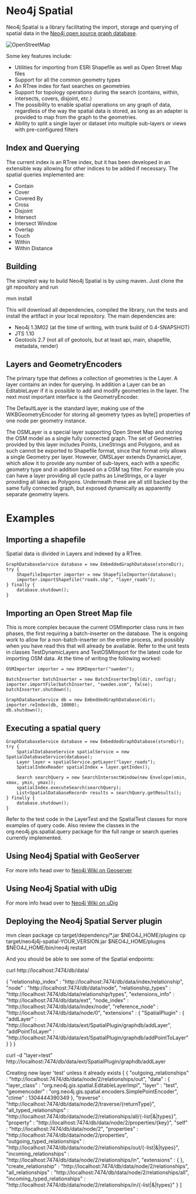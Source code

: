 Neo4j Spatial
=============
 
Neo4j Spatial is a library facilitating the import, storage and querying of spatial data in the [Neo4j open source graph database](http://neo4j.org/).

![OpenStreetMap](https://github.com/neo4j/neo4j-spatial/raw/master/src/site/pics/one-street.png)


Some key features include:

* Utilities for importing from ESRI Shapefile as well as Open Street Map files
* Support for all the common geometry types
* An RTree index for fast searches on geometries
* Support for topology operations during the search (contains, within, intersects, covers, disjoint, etc.) 
* The possibility to enable spatial operations on any graph of data, regardless of the way the spatial data is stored, as long as an adapter is provided to map from the graph to the geometries.
* Ability to split a single layer or dataset into multiple sub-layers or views with pre-configured filters

Index and Querying
------------------

The current index is an RTree index, but it has been developed in an extensible way allowing for other indices to be added if necessary.
The spatial queries implemented are:

* Contain
* Cover
* Covered By
* Cross
* Disjoint
* Intersect
* Intersect Window
* Overlap
* Touch
* Within
* Within Distance
 
Building
--------

The simplest way to build Neo4j Spatial is by using maven. Just clone the git repository and run 
  
  mvn install
  
This will download all dependencies, compiled the library, run the tests and install the artifact in your local repository.
The main dependencies are:

* Neo4j 1.3M02 (at the time of writing, with trunk build of 0.4-SNAPSHOT)
* JTS 1.10
* Geotools 2.7 (not all of geotools, but at least api, main, shapefile, metadata, render)

Layers and GeometryEncoders
---------------------------

The primary type that defines a collection of geometries is the Layer. A layer contains an index for querying. In addition a Layer can be an EditableLayer if it is possible to add and modify geometries in the layer. The next most important interface is the GeometryEncoder.

The DefaultLayer is the standard layer, making use of the WKBGeometryEncoder for storing all geometry types as byte[] properties of one node per geometry instance.

The OSMLayer is a special layer supporting Open Street Map and storing the OSM model as a single fully connected graph. The set of Geometries provided by this layer includes Points, LineStrings and Polygons, and as such cannot be exported to Shapefile format, since that format only allows a single Geometry per layer. However, OMSLayer extends DynamicLayer, which allow it to provide any number of sub-layers, each with a specific geometry type and in addition based on a OSM tag filter. For example you can have a layer providing all cycle paths as LineStrings, or a layer providing all lakes as Polygons. Underneath these are all still backed by the same fully connected graph, but exposed dynamically as apparently separate geometry layers.

Examples
========

Importing a shapefile
---------------------

Spatial data is divided in Layers and indexed by a RTree.

    GraphDatabaseService database = new EmbeddedGraphDatabase(storeDir);
	try {
		ShapefileImporter importer = new ShapefileImporter(database);
	    importer.importShapefile("roads.shp", "layer_roads");
	} finally {
		database.shutdown();
	}

Importing an Open Street Map file
---------------------------------

This is more complex because the current OSMImporter class runs in two phases, the first requiring a batch-inserter on the database. The is ongoing work to allow for a non-batch-inserter on the entire process, and possibly when you have read this that will already be available. Refer to the unit tests in classes TestDynamicLayers and TestOSMImport for the latest code for importing OSM data. At the time of writing the following worked:

	OSMImporter importer = new OSMImporter("sweden");

	BatchInserter batchInserter = new BatchInserterImpl(dir, config);
	importer.importFile(batchInserter, "sweden.osm", false);
	batchInserter.shutdown();

    GraphDatabaseService db = new EmbeddedGraphDatabase(dir);
	importer.reIndex(db, 10000);
	db.shutdown();


Executing a spatial query
-------------------------

	GraphDatabaseService database = new EmbeddedGraphDatabase(storeDir);
	try {
    	SpatialDatabaseService spatialService = new SpatialDatabaseService(database);
        Layer layer = spatialService.getLayer("layer_roads");
        SpatialIndexReader spatialIndex = layer.getIndex();
        	
        Search searchQuery = new SearchIntersectWindow(new Envelope(xmin, xmax, ymin, ymax));
        spatialIndex.executeSearch(searchQuery);
   	    List<SpatialDatabaseRecord> results = searchQuery.getResults();
	} finally {
		database.shutdown();
	}

Refer to the test code in the LayerTest and the SpatialTest classes for more examples of query code. Also review the classes in the org.neo4j.gis.spatial.query package for the full range or search queries currently implemented.

Using Neo4j Spatial with GeoServer
----------------------------------
For more info head over to [Neo4j Wiki on Geoserver](http://wiki.neo4j.org/content/Neo4j_Spatial_in_GeoServer)


Using Neo4j Spatial with uDig
----------------------------------
For more info head over to [Neo4j Wiki on uDig](http://wiki.neo4j.org/content/Neo4j_Spatial_in_uDig)

Deploying the Neo4j Spatial Server plugin
-----------------------------------------

  mvn clean package
  cp target/dependency/*.jar $NEO4J_HOME/plugins
  cp target/neo4j4j-spatial-YOUR_VERSION.jar $NEO4J_HOME/plugins
  $NEO4J_HOME/bin/neo4j restart
  
And you should be able to see some of the Spatial endpoints:

  curl http://localhost:7474/db/data/
  
  {
    "relationship_index" : "http://localhost:7474/db/data/index/relationship",
    "node" : "http://localhost:7474/db/data/node",
    "relationship_types" : "http://localhost:7474/db/data/relationship/types",
    "extensions_info" : "http://localhost:7474/db/data/ext",
    "node_index" : "http://localhost:7474/db/data/index/node",
    "reference_node" : "http://localhost:7474/db/data/node/0",
    "extensions" : {
      "SpatialPlugin" : {
        "addLayer" : "http://localhost:7474/db/data/ext/SpatialPlugin/graphdb/addLayer",
        "addPointToLayer" : "http://localhost:7474/db/data/ext/SpatialPlugin/graphdb/addPointToLayer"
      }
    }
  }
  
  curl -d "layer=test" http://localhost:7474/db/data/ext/SpatialPlugin/graphdb/addLayer
  
  Creating new layer 'test' unless it already exists
  [ {
    "outgoing_relationships" : "http://localhost:7474/db/data/node/2/relationships/out",
    "data" : {
      "layer_class" : "org.neo4j.gis.spatial.EditableLayerImpl",
      "layer" : "test",
      "geomencoder" : "org.neo4j.gis.spatial.encoders.SimplePointEncoder",
      "ctime" : 1304444390349
    },
    "traverse" : "http://localhost:7474/db/data/node/2/traverse/{returnType}",
    "all_typed_relationships" : "http://localhost:7474/db/data/node/2/relationships/all/{-list|&|types}",
    "property" : "http://localhost:7474/db/data/node/2/properties/{key}",
    "self" : "http://localhost:7474/db/data/node/2",
    "properties" : "http://localhost:7474/db/data/node/2/properties",
    "outgoing_typed_relationships" : "http://localhost:7474/db/data/node/2/relationships/out/{-list|&|types}",
    "incoming_relationships" : "http://localhost:7474/db/data/node/2/relationships/in",
    "extensions" : {
    },
    "create_relationship" : "http://localhost:7474/db/data/node/2/relationships",
    "all_relationships" : "http://localhost:7474/db/data/node/2/relationships/all",
    "incoming_typed_relationships" : "http://localhost:7474/db/data/node/2/relationships/in/{-list|&|types}"
  } ]